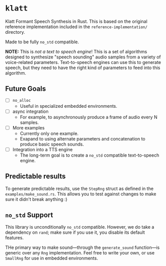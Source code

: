 # `klatt`

Klatt Formant Speech Synthesis in Rust.
This is based on the original reference implementation included in the `reference-implementation/` directory.

Made to be fully `no_std` compatible.

**NOTE:** This is _not a text to speech engine_!
This is a set of algorithms designed to synthesize "speech sounding" audio samples from a variety of voice-related parameters.
Text-to-speech engines can use this to generate speech, but they need to have the right kind of parameters to feed into this algorithm.

## Future Goals

- [ ] `no_alloc`
    - Useful in specialized embedded environments.
- [ ] async integration
    - For example, to asynchronously produce a frame of audio every N samples.
- [ ] More examples
    - Currently only one example.
    - Exapand to using alternate parameters and concatenation to produce basic speech sounds.
- [ ] Integration into a TTS engine
    - The long-term goal is to create a `no_std` compatible text-to-speech engine.

## Predictable results

To generate predictable results, use the `StepRng` struct as defined in the `examples/make_sound.rs`.
This allows you to test against changes to make sure it didn't break anything :)

## `no_std` Support

This library is unconditionally `no_std` compatible.
However, we do take a dependency on `rand`; make sure if you use it, you disable its default features.

THe primary way to make sound—through the `generate_sound` function—is generic over any `Rng` implementation.
Feel free to write your own, or use `SmallRng` for use in embedded environments.

